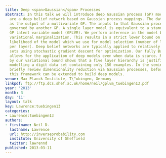 ```yaml
---
title: Deep <span>Gaussian</span> Processes
abstract: In this talk we will introduce deep Gaussian process (GP) models. Deep GPs
  are a deep belief network based on Gaussian process mappings. The data is modeled
  as the output of a multivariate GP. The inputs to that Gaussian process are then
  governed by another GP. A single layer model is equivalent to a standard GP or the
  GP latent variable model (GPLVM). We perform inference in the model by approximate
  variational marginalization. This results in a strict lower bound on the marginal
  likelihood of the model which we use for model selection (number of layers and nodes
  per layer). Deep belief networks are typically applied to relatively large data
  sets using stochastic gradient descent for optimization. Our fully Bayesian treatment
  allows for the application of deep models even when data is scarce. Model selection
  by our variational bound shows that a five layer hierarchy is justified even when
  modelling a digit data set containing only 150 examples. In the seminar we will
  briefly review dimensionality reduction via Gaussian processes, before showing how
  this framework can be extended to build deep models.
venue: Max Planck Institute, T\"ubingen, Germany
linkpdf: ftp://ftp.dcs.shef.ac.uk/home/neil/gplvm_tuebingen13.pdf
year: '2013'
month: 3
day: '11'
layout: talk
key: Lawrence:tuebingen13
categories:
- Lawrence:tuebingen13
authors:
- firstname: Neil D.
  lastname: Lawrence
  url: http://inverseprobability.com
  institute: University of Sheffield
  twitter: lawrennd
published: 2013-03-11
---
```

